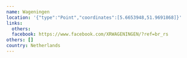 ```yaml
---
name: Wageningen
location: '{"type":"Point","coordinates":[5.6653948,51.9691868]}'
links:
  others: 
  facebook: https://www.facebook.com/XRWAGENINGEN/?ref=br_rs
others: []
country: Netherlands
---
```

